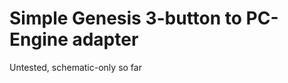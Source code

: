Simple Genesis 3-button to PC-Engine adapter
============================================

Untested, schematic-only so far

